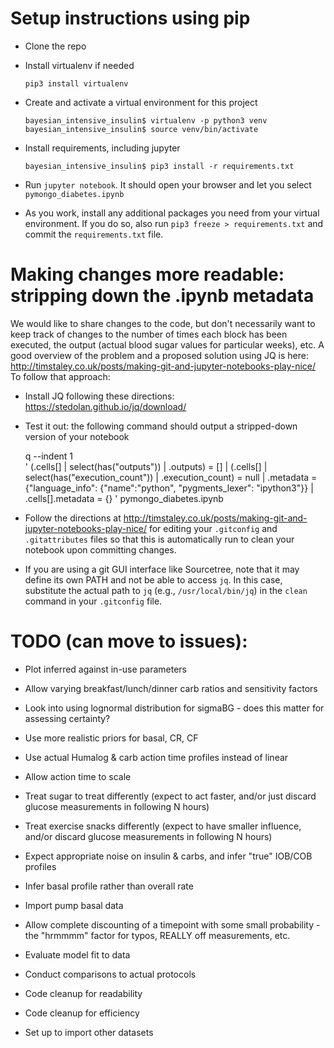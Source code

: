 # Setup instructions using pip
* Clone the repo
* Install virtualenv if needed

    `pip3 install virtualenv`
* Create and activate a virtual environment for this project

    `bayesian_intensive_insulin$ virtualenv -p python3 venv`
    `bayesian_intensive_insulin$ source venv/bin/activate`
* Install requirements, including jupyter

    `bayesian_intensive_insulin$ pip3 install -r requirements.txt`
* Run `jupyter notebook`. It should open your browser and let you select `pymongo_diabetes.ipynb`
* As you work, install any additional packages you need from your virtual environment. If 
  you do so, also run `pip3 freeze > requirements.txt` and commit the `requirements.txt` file.

# Making changes more readable: stripping down the .ipynb metadata

We would like to share changes to the code, but don't necessarily want to keep track of 
changes to the number of times each block has been executed, the output (actual blood sugar
values for particular weeks), etc. A good overview of the problem and a proposed solution 
using JQ is here: http://timstaley.co.uk/posts/making-git-and-jupyter-notebooks-play-nice/
To follow that approach:

* Install JQ following these directions: https://stedolan.github.io/jq/download/

* Test it out: the following command should output a stripped-down version of your notebook

    q --indent 1 \
        '
        (.cells[] | select(has("outputs")) | .outputs) = []
        | (.cells[] | select(has("execution_count")) | .execution_count) = null
        | .metadata = {"language_info": {"name":"python", "pygments_lexer": "ipython3"}}
        | .cells[].metadata = {}
        ' pymongo_diabetes.ipynb
    
* Follow the directions at http://timstaley.co.uk/posts/making-git-and-jupyter-notebooks-play-nice/ for 
editing your `.gitconfig` and `.gitattributes` files so that this is automatically run to 
clean your notebook upon committing changes.

* If you are using a git GUI interface like Sourcetree, note that it may define its own PATH and 
not be able to access `jq`. In this case, substitute the actual path to `jq` (e.g., `/usr/local/bin/jq`)
in the `clean` command in your `.gitconfig` file.

# TODO (can move to issues):


* Plot inferred against in-use parameters


* Allow varying breakfast/lunch/dinner carb ratios and sensitivity factors
* Look into using lognormal distribution for sigmaBG - does this matter for assessing certainty?
* Use more realistic priors for basal, CR, CF
* Use actual Humalog & carb action time profiles instead of linear
* Allow action time to scale


* Treat sugar to treat differently (expect to act faster, and/or just discard glucose measurements in following N hours)
* Treat exercise snacks differently (expect to have smaller influence, and/or discard glucose measurements in following N hours)


* Expect appropriate noise on insulin & carbs, and infer "true" IOB/COB profiles
* Infer basal profile rather than overall rate


* Import pump basal data
* Allow complete discounting of a timepoint with some small probability - the "hrmmmm" factor for typos, REALLY off measurements, etc.


* Evaluate model fit to data
* Conduct comparisons to actual protocols
* Code cleanup for readability
* Code cleanup for efficiency
* Set up to import other datasets